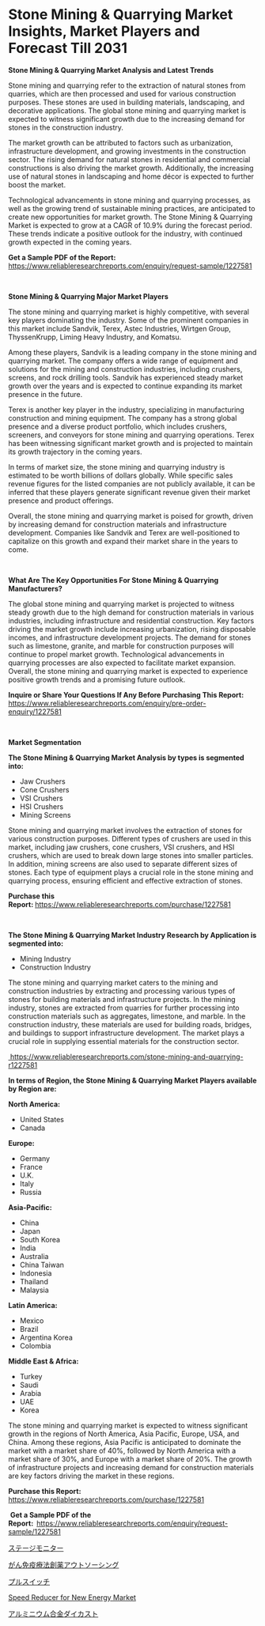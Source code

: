 <p><h1>Stone Mining & Quarrying Market Insights, Market Players and Forecast Till 2031</h1></p><p><strong>Stone Mining & Quarrying Market Analysis and Latest Trends</strong></p>
<p><p>Stone mining and quarrying refer to the extraction of natural stones from quarries, which are then processed and used for various construction purposes. These stones are used in building materials, landscaping, and decorative applications. The global stone mining and quarrying market is expected to witness significant growth due to the increasing demand for stones in the construction industry.</p><p>The market growth can be attributed to factors such as urbanization, infrastructure development, and growing investments in the construction sector. The rising demand for natural stones in residential and commercial constructions is also driving the market growth. Additionally, the increasing use of natural stones in landscaping and home décor is expected to further boost the market.</p><p>Technological advancements in stone mining and quarrying processes, as well as the growing trend of sustainable mining practices, are anticipated to create new opportunities for market growth. The Stone Mining & Quarrying Market is expected to grow at a CAGR of 10.9% during the forecast period. These trends indicate a positive outlook for the industry, with continued growth expected in the coming years.</p></p>
<p><strong>Get a Sample PDF of the Report:&nbsp;</strong> <a href="https://www.reliableresearchreports.com/enquiry/request-sample/1227581">https://www.reliableresearchreports.com/enquiry/request-sample/1227581</a></p>
<p>&nbsp;</p>
<p><strong>Stone Mining & Quarrying Major Market Players</strong></p>
<p><p>The stone mining and quarrying market is highly competitive, with several key players dominating the industry. Some of the prominent companies in this market include Sandvik, Terex, Astec Industries, Wirtgen Group, ThyssenKrupp, Liming Heavy Industry, and Komatsu.</p><p>Among these players, Sandvik is a leading company in the stone mining and quarrying market. The company offers a wide range of equipment and solutions for the mining and construction industries, including crushers, screens, and rock drilling tools. Sandvik has experienced steady market growth over the years and is expected to continue expanding its market presence in the future.</p><p>Terex is another key player in the industry, specializing in manufacturing construction and mining equipment. The company has a strong global presence and a diverse product portfolio, which includes crushers, screeners, and conveyors for stone mining and quarrying operations. Terex has been witnessing significant market growth and is projected to maintain its growth trajectory in the coming years.</p><p>In terms of market size, the stone mining and quarrying industry is estimated to be worth billions of dollars globally. While specific sales revenue figures for the listed companies are not publicly available, it can be inferred that these players generate significant revenue given their market presence and product offerings.</p><p>Overall, the stone mining and quarrying market is poised for growth, driven by increasing demand for construction materials and infrastructure development. Companies like Sandvik and Terex are well-positioned to capitalize on this growth and expand their market share in the years to come.</p></p>
<p>&nbsp;</p>
<p><strong>What Are The Key Opportunities For Stone Mining & Quarrying Manufacturers?</strong></p>
<p><p>The global stone mining and quarrying market is projected to witness steady growth due to the high demand for construction materials in various industries, including infrastructure and residential construction. Key factors driving the market growth include increasing urbanization, rising disposable incomes, and infrastructure development projects. The demand for stones such as limestone, granite, and marble for construction purposes will continue to propel market growth. Technological advancements in quarrying processes are also expected to facilitate market expansion. Overall, the stone mining and quarrying market is expected to experience positive growth trends and a promising future outlook.</p></p>
<p><strong>Inquire or Share Your Questions If Any Before Purchasing This Report:</strong> <a href="https://www.reliableresearchreports.com/enquiry/pre-order-enquiry/1227581">https://www.reliableresearchreports.com/enquiry/pre-order-enquiry/1227581</a></p>
<p>&nbsp;</p>
<p><strong>Market Segmentation</strong></p>
<p><strong>The Stone Mining & Quarrying Market Analysis by types is segmented into:</strong></p>
<p><ul><li>Jaw Crushers</li><li>Cone Crushers</li><li>VSI Crushers</li><li>HSI Crushers</li><li>Mining Screens</li></ul></p>
<p><p>Stone mining and quarrying market involves the extraction of stones for various construction purposes. Different types of crushers are used in this market, including jaw crushers, cone crushers, VSI crushers, and HSI crushers, which are used to break down large stones into smaller particles. In addition, mining screens are also used to separate different sizes of stones. Each type of equipment plays a crucial role in the stone mining and quarrying process, ensuring efficient and effective extraction of stones.</p></p>
<p><strong>Purchase this Report:&nbsp;</strong><a href="https://www.reliableresearchreports.com/purchase/1227581">https://www.reliableresearchreports.com/purchase/1227581</a></p>
<p>&nbsp;</p>
<p><strong>The Stone Mining & Quarrying Market Industry Research by Application is segmented into:</strong></p>
<p><ul><li>Mining Industry</li><li>Construction Industry</li></ul></p>
<p><p>The stone mining and quarrying market caters to the mining and construction industries by extracting and processing various types of stones for building materials and infrastructure projects. In the mining industry, stones are extracted from quarries for further processing into construction materials such as aggregates, limestone, and marble. In the construction industry, these materials are used for building roads, bridges, and buildings to support infrastructure development. The market plays a crucial role in supplying essential materials for the construction sector.</p></p>
<p><a href="https://www.reliableresearchreports.com/stone-mining-and-quarrying-r1227581">&nbsp;https://www.reliableresearchreports.com/stone-mining-and-quarrying-r1227581</a></p>
<p><strong>In terms of Region, the Stone Mining & Quarrying Market Players available by Region are:</strong></p>
<p>
    <p> <strong> North America: </strong>
        <ul>
            <li>United States</li>
            <li>Canada</li>
        </ul>
        </p> 
    <p> <strong> Europe: </strong>
        <ul>
            <li>Germany</li>
            <li>France</li>
            <li>U.K.</li>
            <li>Italy</li>
            <li>Russia</li>
        </ul>
        </p> 
    <p> <strong> Asia-Pacific: </strong>
        <ul>
            <li>China</li>
            <li>Japan</li>
            <li>South Korea</li>
            <li>India</li>
            <li>Australia</li>
            <li>China Taiwan</li>
            <li>Indonesia</li>
            <li>Thailand</li>
            <li>Malaysia</li>
        </ul>
        </p> 
    <p> <strong> Latin America: </strong>
        <ul>
            <li>Mexico</li>
            <li>Brazil</li>
            <li>Argentina Korea</li>
            <li>Colombia</li>
        </ul>
        </p> 
    <p> <strong> Middle East & Africa: </strong>
        <ul>
            <li>Turkey</li>
            <li>Saudi</li>
            <li>Arabia</li>
            <li>UAE</li>
            <li>Korea</li>
        </ul>
    </p>
    </p>
<p><p>The stone mining and quarrying market is expected to witness significant growth in the regions of North America, Asia Pacific, Europe, USA, and China. Among these regions, Asia Pacific is anticipated to dominate the market with a market share of 40%, followed by North America with a market share of 30%, and Europe with a market share of 20%. The growth of infrastructure projects and increasing demand for construction materials are key factors driving the market in these regions.</p></p>
<p><strong>Purchase this Report: </strong><a href="https://www.reliableresearchreports.com/purchase/1227581">https://www.reliableresearchreports.com/purchase/1227581</a></p>
<p>&nbsp;<strong>Get a Sample PDF of the Report:&nbsp;&nbsp;</strong><a href="https://www.reliableresearchreports.com/enquiry/request-sample/1227581">https://www.reliableresearchreports.com/enquiry/request-sample/1227581</a></p>
<p><strong></strong></p>
<p><p><a href="https://medium.com/@kimalker_178/%E3%82%B9%E3%83%86%E3%83%BC%E3%82%B8%E3%83%A2%E3%83%8B%E3%82%BF%E3%83%BC%E5%B8%82%E5%A0%B4%E3%81%AE%E6%B4%9E%E5%AF%9F-%E5%B8%82%E5%A0%B4%E5%8B%95%E5%90%91-%E6%88%90%E9%95%B7-2024%E5%B9%B4%E3%81%8B%E3%82%892031%E5%B9%B4%E3%81%BE%E3%81%A7%E3%81%AE%E4%BA%88%E6%B8%AC-3d50b39e4051">ステージモニター</a></p><p><a href="https://medium.com/@chelsealowe1964/%E3%81%8C%E3%82%93%E5%85%8D%E7%96%AB%E7%99%82%E6%B3%95%E8%96%AC%E3%81%AE%E7%99%BA%E8%A6%8B%E3%82%A2%E3%82%A6%E3%83%88%E3%82%BD%E3%83%BC%E3%82%B7%E3%83%B3%E3%82%B0%E5%B8%82%E5%A0%B4%E3%82%A4%E3%83%B3%E3%82%B5%E3%82%A4%E3%83%88-%E5%B8%82%E5%A0%B4%E5%8B%95%E5%90%91-%E6%88%90%E9%95%B7-2024%E5%B9%B4%E3%81%8B%E3%82%892031%E5%B9%B4%E3%81%BE%E3%81%A7%E3%81%AE%E4%BA%88%E6%B8%AC-0ff1eb1b4dae">がん免疫療法創薬アウトソーシング</a></p><p><a href="https://github.com/ksxzwxabcuynh011/Market-Research-Report-List-1/blob/main/443892340896.md">プルスイッチ</a></p><p><a href="https://github.com/mancsybtousav/Market-Research-Report-List-2/blob/main/speed-reducer-for-new-energy-market.md">Speed Reducer for New Energy Market</a></p><p><a href="https://github.com/mcbeesbxa270/Market-Research-Report-List-1/blob/main/246330440897.md">アルミニウム合金ダイカスト</a></p></p>